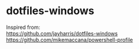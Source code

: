 # dotfiles-windows

Inspired from:    
https://github.com/jayharris/dotfiles-windows  
https://github.com/mikemaccana/powershell-profile
